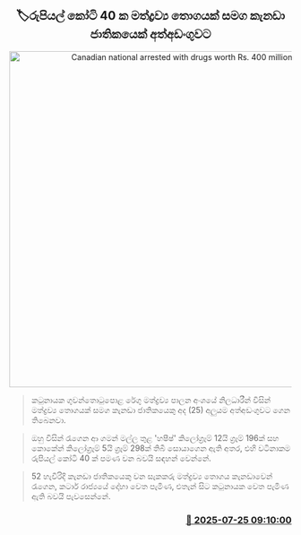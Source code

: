 <p align='center'><b><h2 align='center' title='Canadian national arrested with drugs worth Rs. 400 million'>🏷රුපියල් කෝටි 40 ක මත්ද්‍රව්‍ය තොගයක් සමග කැනඩා ජාතිකයෙක් අත්අඩංගුවට</h2></b></p>
<p align='center'><img src='https://helakuru.sgp1.cdn.digitaloceanspaces.com/esana/images/lib/arrested2[1].jpg' width='600' alt='Canadian national arrested with drugs worth Rs. 400 million'></p>

> කටුනායක ගුවන්තොටුපොළ රේගු මත්ද්‍රව්‍ය පාලන අංශයේ නිලධාරීන් විසින් මත්ද්‍රව්‍ය තොගයක් සමග කැනඩා ජාතිකයෙකු අද (25) අලුයම අත්අඩංගුවට ගෙන තිබෙනවා.

> ඔහු විසින් රැගෙන ආ ගමන් මල්ල තුළ 'හෂීෂ්' කිලෝග්‍රෑම් 12යි ග්‍රෑම් 196ක් සහ කොකේන් කිලෝග්‍රෑම් 5යි ග්‍රෑම් 298ක් තිබී සොයාගෙන ඇති අතර, එහි වටිනාකම රුපියල් කෝටි 40 ක් පමණ වන බවයි සඳහන් වෙන්නේ.

> 52 හැවිරිදි කැනඩා ජාතිකයෙකු වන සැකකරු මත්ද්‍රව්‍ය තොගය කැනඩාවෙන් රැගෙන, කටාර් රාජ්‍යයේ දෝහා වෙත පැමිණ, එතැන් සිට කටුනායක වෙත පැමිණ ඇති බවයි පැවසෙන්නේ.



<h3 align='right'><a href='https://www.helakuru.lk/esana/p/112151/'>📅 2025-07-25 09:10:00</a></h3>
